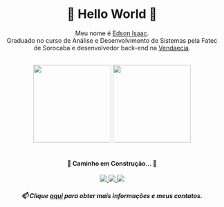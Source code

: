 <h1 align="center">🌟 Hello World 🦖</h1>

<p align="center">
	Meu nome é <a href="https://edssaac.github.io/portfolio/" target="_blank">Edson Isaac</a>. <br>
	Graduado no curso de Análise e Desenvolvimento de Sistemas pela Fatec de Sorocaba e desenvolvedor back-end na <a href="https://www.vendaecia.com.br/">Vendaecia</a>.
</p>

<br>

<div align="center">
  <img height="180em" src="https://github-readme-stats.vercel.app/api?username=Edssaac&show_icons=true&theme=dracula&locale=pt-br"/>
  <img height="180em" src="https://github-readme-stats.vercel.app/api/top-langs/?username=Edssaac&theme=dracula&layout=compact&&langs_count=6&locale=pt-br"/>
</div>

<br>


<h4 align="center"> 
	🚧  Caminho em Construção...  🚧
</h4>

<div align="center">
	<a href="https://www.linkedin.com/in/edssaac/" target="_blank">
       		<img src="https://img.shields.io/badge/LinkedIn-black.svg?style=for-the-badge&logo=linkedin&color=informational"/>
	</a>
	<a href="mailto:edssaac@gmail.com" target="_blank">
      		<img src="https://img.shields.io/badge/Gmail-%23333?style=for-the-badge&logo=gmail&color=red&logoColor=white"/>
    	</a>
    	<a href="mailto:edssaac@outlook.com" target="_blank">
 		<img src="https://img.shields.io/badge/Outlook-0078D4?style=for-the-badge&logo=microsoft-outlook&logoColor=white/">
    	</a>
</div>

<h5 align="center">
	📫 Clique <a href="https://edssaac.github.io/portfolio/" target="_blank">aqui</a> para obter mais informações e meus contatos.
</h5>
